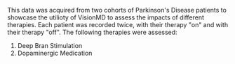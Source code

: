 This data was acquired from two cohorts of Parkinson's Disease patients to showcase the utilioty of VisionMD to assess the impacts of different therapies. 
Each patient was recorded twice, with their therapy "on" and with their therapy "off".
The following therapies were assessed:
1. Deep Bran Stimulation
2. Dopaminergic Medication
